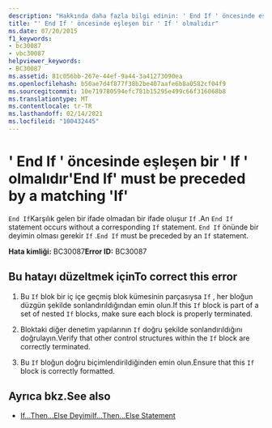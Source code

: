 ```yaml
---
description: "Hakkında daha fazla bilgi edinin: ' End If ' öncesinde eşleşen bir ' If ' olmalıdır"
title: "' End If ' öncesinde eşleşen bir ' If ' olmalıdır"
ms.date: 07/20/2015
f1_keywords:
- bc30087
- vbc30087
helpviewer_keywords:
- BC30087
ms.assetid: 81c056bb-267e-44ef-9a44-3a41273090ea
ms.openlocfilehash: b50ae7d4f877f38b2be407aafe6b8a0582cf04f9
ms.sourcegitcommit: 10e719780594efc781b15295e499c66f316068b8
ms.translationtype: MT
ms.contentlocale: tr-TR
ms.lasthandoff: 02/14/2021
ms.locfileid: "100432445"
---
```

# <a name="end-if-must-be-preceded-by-a-matching-if"></a><span data-ttu-id="70032-103">' End If ' öncesinde eşleşen bir ' If ' olmalıdır</span><span class="sxs-lookup"><span data-stu-id="70032-103">'End If' must be preceded by a matching 'If'</span></span>

<span data-ttu-id="70032-104">`End If`Karşılık gelen bir ifade olmadan bir ifade oluşur `If` .</span><span class="sxs-lookup"><span data-stu-id="70032-104">An `End If` statement occurs without a corresponding `If` statement.</span></span> <span data-ttu-id="70032-105">`End If` önünde bir deyimin olması gerekir `If` .</span><span class="sxs-lookup"><span data-stu-id="70032-105">`End If` must be preceded by an `If` statement.</span></span>  
  
 <span data-ttu-id="70032-106">**Hata kimliği:** BC30087</span><span class="sxs-lookup"><span data-stu-id="70032-106">**Error ID:** BC30087</span></span>  
  
## <a name="to-correct-this-error"></a><span data-ttu-id="70032-107">Bu hatayı düzeltmek için</span><span class="sxs-lookup"><span data-stu-id="70032-107">To correct this error</span></span>  
  
1. <span data-ttu-id="70032-108">Bu `If` blok bir iç içe geçmiş blok kümesinin parçasıysa `If` , her bloğun düzgün şekilde sonlandırıldığından emin olun.</span><span class="sxs-lookup"><span data-stu-id="70032-108">If this `If` block is part of a set of nested `If` blocks, make sure each block is properly terminated.</span></span>  
  
2. <span data-ttu-id="70032-109">Bloktaki diğer denetim yapılarının `If` doğru şekilde sonlandırıldığını doğrulayın.</span><span class="sxs-lookup"><span data-stu-id="70032-109">Verify that other control structures within the `If` block are correctly terminated.</span></span>  
  
3. <span data-ttu-id="70032-110">Bu `If` bloğun doğru biçimlendirildiğinden emin olun.</span><span class="sxs-lookup"><span data-stu-id="70032-110">Ensure that this `If` block is correctly formatted.</span></span>  
  
## <a name="see-also"></a><span data-ttu-id="70032-111">Ayrıca bkz.</span><span class="sxs-lookup"><span data-stu-id="70032-111">See also</span></span>

- [<span data-ttu-id="70032-112">If...Then...Else Deyimi</span><span class="sxs-lookup"><span data-stu-id="70032-112">If...Then...Else Statement</span></span>](../language-reference/statements/if-then-else-statement.md)

